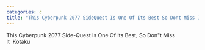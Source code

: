 ```yaml
---
categories: c
title: "This Cyberpunk 2077 SideQuest Is One Of Its Best So Dont Miss It  Kotaku"
---
```

This Cyberpunk 2077 Side-Quest Is One Of Its Best, So Don"t Miss It&nbsp;&nbsp;Kotaku